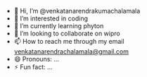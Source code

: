 - 👋 Hi, I’m @venkatanarendrakumachalamala
- 👀 I’m interested in coding
- 🌱 I’m currently learning  phyton
- 💞️ I’m looking to collaborate on  wipro
- 📫 How to reach me through my email venkatanarendrachalamala@gmail.com
- 😄 Pronouns: ...
- ⚡ Fun fact: ...

<!---
venkatanarendrakumachalamala/venkatanarendrakumachalamala is a ✨ special ✨ repository because its `README.md` (this file) appears on your GitHub profile.
You can click the Preview link to take a look at your changes.
--->
